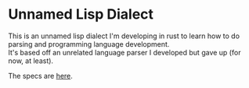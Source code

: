 # Unnamed Lisp Dialect

This is an unnamed lisp dialect I'm developing in rust to learn how to do parsing and programming language development.\
It's based off an unrelated language parser I developed but gave up (for now, at least).

The specs are [here](SPECS.md).
